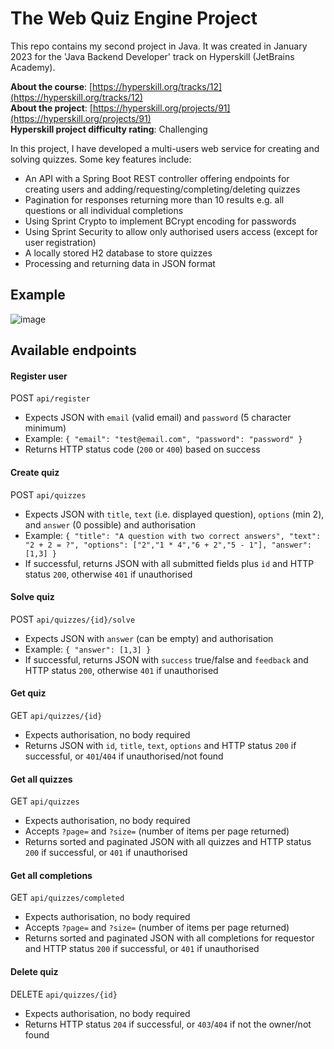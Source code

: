 # The Web Quiz Engine Project
This repo contains my second project in Java. It was created in January 2023 for the 'Java Backend Developer' track on Hyperskill (JetBrains Academy).

**About the course**: [https://hyperskill.org/tracks/12](https://hyperskill.org/tracks/12)<br>
**About the project**: [https://hyperskill.org/projects/91](https://hyperskill.org/projects/91)<br>
**Hyperskill project difficulty rating**: Challenging


In this project, I have developed a multi-users web service for creating and solving quizzes. Some key features include:

+ An API with a Spring Boot REST controller offering endpoints for creating users and adding/requesting/completing/deleting quizzes
+ Pagination for responses returning more than 10 results e.g. all questions or all individual completions
+ Using Sprint Crypto to implement BCrypt encoding for passwords
+ Using Sprint Security to allow only authorised users access (except for user registration)
+ A locally stored H2 database to store quizzes
+ Processing and returning data in JSON format


## Example
![image](https://user-images.githubusercontent.com/120580433/213090276-f549982f-50dd-4647-8d3b-f436b5482f9c.png)

## Available endpoints

#### Register user
POST `api/register`
+ Expects JSON with `email` (valid email) and `password` (5 character minimum) 
+ Example: 
`{
  "email": "test@email.com",
  "password": "password"
}`
+ Returns HTTP status code (`200` or `400`) based on success

#### Create quiz
POST `api/quizzes`
+ Expects JSON with `title`, `text` (i.e. displayed question), `options` (min 2), and `answer` (0 possible) and authorisation
+ Example: 
`{
  "title": "A question with two correct answers",
  "text": "2 + 2 = ?",
  "options": ["2","1 * 4","6 + 2","5 - 1"],
  "answer": [1,3]
}`
+ If successful, returns JSON with all submitted fields plus `id` and HTTP status `200`, otherwise `401` if unauthorised

#### Solve quiz
POST `api/quizzes/{id}/solve`
+ Expects JSON with `answer` (can be empty) and authorisation
+ Example:
`{
  "answer": [1,3]
}`
+ If successful, returns JSON with `success` true/false and `feedback` and HTTP status `200`, otherwise `401` if unauthorised

#### Get quiz
GET `api/quizzes/{id}`
+ Expects authorisation, no body required
+ Returns JSON with `id`, `title`, `text`, `options` and HTTP status `200` if successful, or `401`/`404` if unauthorised/not found

#### Get all quizzes
GET `api/quizzes`
+ Expects authorisation, no body required
+ Accepts `?page=` and `?size=` (number of items per page returned)
+ Returns sorted and paginated JSON with all quizzes and HTTP status `200` if successful, or `401` if unauthorised

#### Get all completions
GET `api/quizzes/completed`
+ Expects authorisation, no body required
+ Accepts `?page=` and `?size=` (number of items per page returned)
+ Returns sorted and paginated JSON with all completions for requestor and HTTP status `200` if successful, or `401` if unauthorised

#### Delete quiz
DELETE `api/quizzes/{id}`
+ Expects authorisation, no body required
+ Returns HTTP status `204` if successful, or `403`/`404` if not the owner/not found
